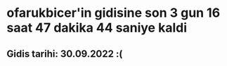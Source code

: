 # ofarukbicer'in gidisine son 3 gun 16 saat 47 dakika 44 saniye kaldi

## Gidis tarihi: 30.09.2022 :(